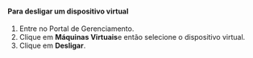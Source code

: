 #### <a name="to-shut-down-a-virtual-device"></a>Para desligar um dispositivo virtual
1. Entre no Portal de Gerenciamento.
2. Clique em **Máquinas Virtuais**e então selecione o dispositivo virtual.
3. Clique em **Desligar**.



<!--HONumber=Nov16_HO2-->


